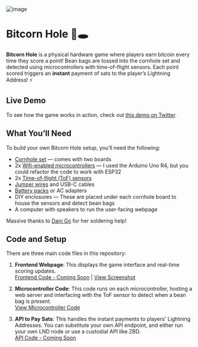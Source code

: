 ![image](https://github.com/user-attachments/assets/6203ecbb-de3d-4308-81ec-74ea63075224)

# Bitcorn Hole 🌽🕳️

**Bitcorn Hole** is a physical hardware game where players earn bitcoin every time they score a point! Bean bags are tossed into the cornhole set and detected using microcontrollers with time-of-flight sensors. Each point scored triggers an **instant** payment of sats to the player’s Lightning Address! ⚡

## Live Demo

To see how the game works in action, check out [this demo on Twitter](https://x.com/D_plus__plus/status/1807889900093821104).

## What You’ll Need

To build your own Bitcorn Hole setup, you’ll need the following:

- [Cornhole set](https://www.amazon.com/dp/B07S1PYYTV) — comes with two boards
- 2x [Wifi-enabled microcontrollers](https://www.amazon.com/dp/B0C8V88Z9D) —
  I used the Arduino Uno R4, but you could refactor the code to work with ESP32
- 2x [Time-of-flight (ToF) sensors](https://a.co/d/5bQHzve)
- [Jumper wires](https://www.amazon.com/California-JOS-Breadboard-Optional-Multicolored/dp/B0BRTJQZRD) and USB-C cables
- [Battery packs](https://www.amazon.com/gp/product/B08LH26PFT) or AC adapters
- DIY enclosures —
  These are placed under each cornhole board to house the sensors and detect bean bags
- A computer with speakers to run the user-facing webpage

Massive thanks to [Dani Go](https://www.youtube.com/@bitcoineando) for her soldering help!

## Code and Setup

There are three main code files in this repository:

1. **Frontend Webpage**: This displays the game interface and real-time scoring updates.  
   [Frontend Code - Coming Soon](#link-to-frontend-code) | [View Screenshot](https://github.com/dplusplus1024/bitcorn-hole/blob/main/screenshot.png)

2. **Microcontroller Code**: This code runs on each microcontroller, hosting a web server and interfacing with the ToF sensor to detect when a bean bag is present.  
   [View Microcontroller Code](https://github.com/dplusplus1024/bitcorn-hole/blob/main/microcontroller_webserver_with_tof.ino)

5. **API to Pay Sats**: This handles the instant payments to players' Lightning Addresses. You can substitute your own API endpoint, and either run your own LND node or use a custodial API like ZBD.  
   [API Code - Coming Soon](#link-to-api-code)


